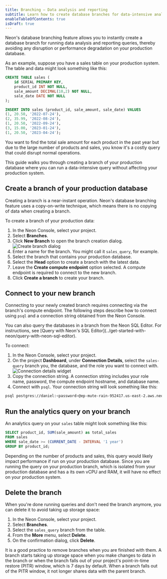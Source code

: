 ```yaml
---
title: Branching — Data analysis and reporting
subtitle: Learn how to create database branches for data-intensive analytics queries
enableTableOfContents: true
isDraft: true
---
```


Neon's database branching feature allows you to instantly create a database branch for running data analysis and reporting queries, thereby avoiding any disruption or performance degradation on your production database.

As an example, suppose you have a sales table on your production system. The table and data might look something like this:

```sql
CREATE TABLE sales (
    id SERIAL PRIMARY KEY,
    product_id INT NOT NULL,
    sale_amount DECIMAL(10,2) NOT NULL,
    sale_date DATE NOT NULL
);

INSERT INTO sales (product_id, sale_amount, sale_date) VALUES
(1, 20.50, '2022-07-24'),
(2, 35.99, '2022-08-24'),
(1, 20.50, '2022-09-24'),
(3, 15.00, '2023-01-24'),
(1, 20.50, '2023-04-24');
```

You want to find the total sale amount for each product in the past year but due to the large number of products and sales, you know it's a costly query that could disrupt normal operations.

This guide walks you through creating a branch of your production database where you can run a data-intensive query without affecting your production system.

## Create a branch of your production database

Creating a branch is a near-instant operation. Neon's database branching feature uses a copy-on-write technique, which means there is no copying of data when creating a branch.

To create a branch of your production data:

1. In the Neon Console, select your project.
2. Select **Branches**.
3. Click **New Branch** to open the branch creation dialog.
![Create branch dialog](/docs/manage/create_branch.png)
4. Enter a name for the branch. You might call it `sales_query`, for example.
5. Select the branch that contains your production database.
6. Select the **Head** option to create a branch with the latest data.
7. Leave the **Create compute endpoint** option selected. A compute endpoint is required to connect to the new branch.
8. Click **Create a branch** to create your branch.

## Connect to your new branch

Connecting to your newly created branch requires connecting via the branch's compute endpoint. The following steps describe how to connect using `psql` and a connection string obtained from the Neon Console.

<Admonition type="tip">
You can also query the databases in a branch from the Neon SQL Editor. For instructions, see [Query with Neon's SQL Editor](../get-started-with-neon/query-with-neon-sql-editor).
</Admonition>

To connect:

1. In the Neon Console, select your project.
2. On the project **Dashboard**, under **Connection Details**, select the `sales-query` branch you, the database, and the role you want to connect with.
![Connection details widget](/docs/connect/connection_details.png)
3. Copy the connection string. A connection string includes your role name, password, the compute endpoint hostname, and database name.
4. Connect with `psql`. Your connection string will look something like this:

  <CodeBlock shouldWrap>

  ```bash
  psql postgres://daniel:<password>@ep-mute-rain-952417.us-east-2.aws.neon.tech/neondb
  ```

  </CodeBlock>

## Run the analytics query on your branch

An analytics query on your `sales` table might look something like this:

```sql
SELECT product_id, SUM(sale_amount) as total_sales
FROM sales
WHERE sale_date >= (CURRENT_DATE - INTERVAL '1 year')
GROUP BY product_id;
```

Depending on the number of products and sales, this query would likely impact performance if run on your production database. Since you are running the query on your production branch, which is isolated from your production database and has a its own vCPU and RAM, it will have no effect on your production system.

## Delete the branch

When you're done running queries and don't need the branch anymore, you can delete it to avoid taking up storage space:

1. In the Neon Console, select your project.
2. Select **Branches**.
3. Select the `sales_query` branch from the table.
3. From the **More** menu, select **Delete**.
4. On the confirmation dialog, click **Delete**.

<Admonition type="tip">
It is a good practice to remove branches when you are finished with them. A branch starts taking up storage space when you make changes to data in the branch or when the branch falls out of your project's point-in-time restore (PITR) window, which is 7 days by default. When a branch falls out of the PITR window, it not longer shares data with the parent branch.
</Admonition>
